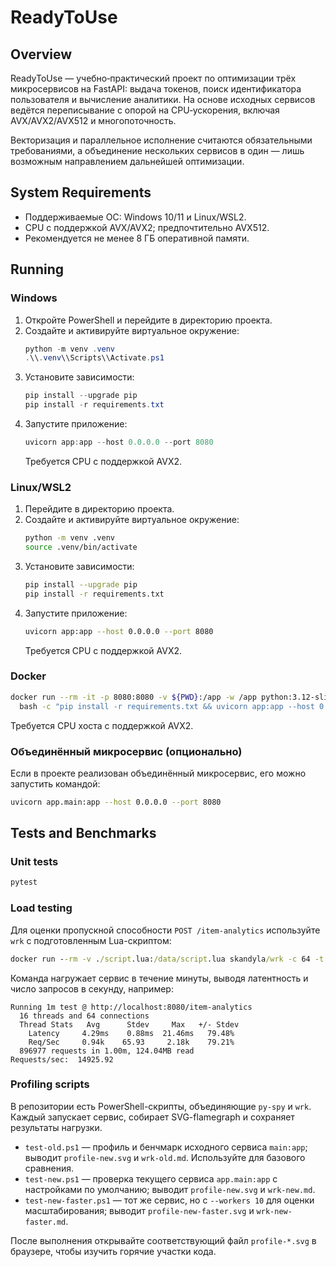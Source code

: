 # ReadyToUse

## Overview

ReadyToUse — учебно‑практический проект по оптимизации трёх микросервисов на FastAPI: выдача токенов, поиск идентификатора пользователя и вычисление аналитики. На основе исходных сервисов ведётся переписывание с опорой на CPU‑ускорения, включая AVX/AVX2/AVX512 и многопоточность.

Векторизация и параллельное исполнение считаются обязательными требованиями, а объединение нескольких сервисов в один — лишь возможным направлением дальнейшей оптимизации.

## System Requirements

- Поддерживаемые ОС: Windows 10/11 и Linux/WSL2.
- CPU с поддержкой AVX/AVX2; предпочтительно AVX512.
- Рекомендуется не менее 8 ГБ оперативной памяти.

## Running

### Windows

1. Откройте PowerShell и перейдите в директорию проекта.
2. Создайте и активируйте виртуальное окружение:
   ```powershell
   python -m venv .venv
   .\\.venv\\Scripts\\Activate.ps1
   ```
3. Установите зависимости:
   ```powershell
   pip install --upgrade pip
   pip install -r requirements.txt
   ```
4. Запустите приложение:
   ```powershell
   uvicorn app:app --host 0.0.0.0 --port 8080
   ```
   Требуется CPU с поддержкой AVX2.

### Linux/WSL2

1. Перейдите в директорию проекта.
2. Создайте и активируйте виртуальное окружение:
   ```bash
   python -m venv .venv
   source .venv/bin/activate
   ```
3. Установите зависимости:
   ```bash
   pip install --upgrade pip
   pip install -r requirements.txt
   ```
4. Запустите приложение:
   ```bash
   uvicorn app:app --host 0.0.0.0 --port 8080
   ```
   Требуется CPU с поддержкой AVX2.

### Docker

```bash
docker run --rm -it -p 8080:8080 -v ${PWD}:/app -w /app python:3.12-slim \
  bash -c "pip install -r requirements.txt && uvicorn app:app --host 0.0.0.0 --port 8080"
```

Требуется CPU хоста с поддержкой AVX2.

### Объединённый микросервис (опционально)

Если в проекте реализован объединённый микросервис, его можно запустить командой:

```bash
uvicorn app.main:app --host 0.0.0.0 --port 8080
```

## Tests and Benchmarks

### Unit tests

```bash
pytest
```

### Load testing

Для оценки пропускной способности `POST /item-analytics` используйте `wrk` с подготовленным Lua-скриптом:

```cmd
docker run --rm -v ./script.lua:/data/script.lua skandyla/wrk -c 64 -t 16 -d 60s -s ./script.lua http://localhost:8080/item-analytics
```

Команда нагружает сервис в течение минуты, выводя латентность и число запросов в секунду, например:

```
Running 1m test @ http://localhost:8080/item-analytics
  16 threads and 64 connections
  Thread Stats   Avg      Stdev     Max   +/- Stdev
    Latency     4.29ms    0.88ms  21.46ms   79.48%
    Req/Sec     0.94k    65.93     2.18k    79.21%
  896977 requests in 1.00m, 124.04MB read
Requests/sec:  14925.92
```

### Profiling scripts

В репозитории есть PowerShell-скрипты, объединяющие `py-spy` и `wrk`. Каждый запускает сервис, собирает SVG-flamegraph и сохраняет результаты нагрузки.

- `test-old.ps1` — профиль и бенчмарк исходного сервиса `main:app`; выводит `profile-new.svg` и `wrk-old.md`. Используйте для базового сравнения.
- `test-new.ps1` — проверка текущего сервиса `app.main:app` с настройками по умолчанию; выводит `profile-new.svg` и `wrk-new.md`.
- `test-new-faster.ps1` — тот же сервис, но с `--workers 10` для оценки масштабирования; выводит `profile-new-faster.svg` и `wrk-new-faster.md`.

После выполнения открывайте соответствующий файл `profile-*.svg` в браузере, чтобы изучить горячие участки кода.
